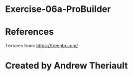 # Exercise-06a-ProBuilder

# References

Textures from: https://freepbr.com/

# Created by Andrew Theriault
